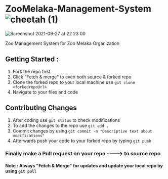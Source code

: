 


# ZooMelaka-Management-System  ![cheetah (1)](https://user-images.githubusercontent.com/72795289/134953214-708b84fb-67c2-48d2-963a-3d744e562b40.png)
![Screenshot 2021-09-27 at 22 23 00](https://user-images.githubusercontent.com/72795289/134952670-cda2b32a-c95d-4550-8a51-061edaae767c.png)


Zoo Management System for Zoo Melaka Organization

## Getting Started :

1. Fork the repo first 
2. Click "Fetch & merge" to even both source & forked repo 
3. Clone the forked repo to your local machine  use `git clone <forkedrepoUrl>`
4. Navigate to your files and code

## Contributing Changes

1. After coding use `git status` to check modifications 
2. To add the changes to the repo use `git add .`
3. Commit changes by using `git commit -m "Descriptive text about modifications" `
4. Afterwards push your code to your forked repo by typing `git push `


### Finally make a Pull request on your repo ----> to source repo 

#### Note : Always "Fetch & Merge" for updates and update your local repo by using `git pull`




